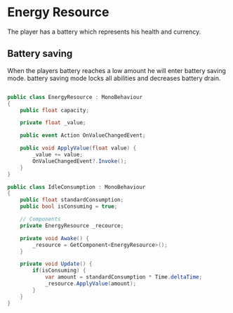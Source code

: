 # Energy Resource

The player has a battery which represents his health and currency.

## Battery saving

When the players battery reaches a low amount he will enter battery saving mode. battery saving mode locks all abilities and decreases battery drain.

```C#

public class EnergyResource : MonoBehaviour
{
    public float capacity;

    private float _value;

    public event Action OnValueChangedEvent;

    public void ApplyValue(float value) {
        _value += value;
        OnValueChangedEvent?.Invoke();
    }
}

public class IdleConsumption : MonoBehaviour
{
    public float standardConsumption;
    public bool isConsuming = true;

    // Components
    private EnergyResource _recource;

    private void Awake() {
        _resource = GetComponent<EnergyResource>();
    }

    private void Update() {
        if(isConsuming) {
            var amount = standardConsumption * Time.deltaTime;
            _resource.ApplyValue(amount);
        }
    }
}

```